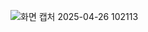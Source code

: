 ![화면 캡처 2025-04-26 102113](https://github.com/user-attachments/assets/bcc3d9b3-3c43-4fe0-98c7-6d5398c6fa7c)
